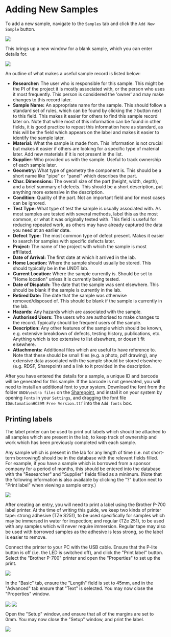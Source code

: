 # Adding New Samples

To add a new sample, navigate to the `Samples` tab and click the `Add New Sample` button.

<img align="center" src="https://raw.githubusercontent.com/undt-group-handbook/undt-handbook-v1.0/main/book/template/resources/undb/new_sample.png">

This brings up a new window for a blank sample, which you can enter details for.

<img align="center" src="https://raw.githubusercontent.com/undt-group-handbook/undt-handbook-v1.0/main/book/template/resources/undb/sample_record.png">

An outline of what makes a useful sample record is listed below:

- **Researcher:**
	The user who is responsible for this sample. This might be the PI of the project it is mostly associated with, or the person who uses it most frequently. This person is considered the 'owner' and may make changes to this record later.
- **Sample Name:**
	An appropriate name for the sample. This should follow a standard set of rules, which can be found by clicking the `?` button next to this field. This makes it easier for others to find this sample record later on. Note that while most of this information can be found in other fields, it is good practice to repeat this information here as standard, as this will be the field which appears on the label and makes it easier to identify the sample later.
- **Material:**
	What the sample is made from. This information is not crucial but makes it easier if others are looking for a specific type of material later. Add new materials if it is not present in the list.
- **Supplier:**
	Who provided us with the sample. Useful to track ownership of each sample later.
- **Geometry:**
	What type of geometry the component is. This should be a short name like "pipe" or "panel" which describes the part.
- **Char. Dimensions:**
	The overall size of the part (height, width, depth), and a brief summary of defects. This should be a short description, put anything more extensive in the description.
- **Condition:**
	Quality of the part. Not an important field and for most cases can be ignored.
- **Test Type:**
	What type of test the sample is usually associated with. As most samples are tested with several methods, label this as the most common, or what it was originally tested with. This field is useful for reducing repeated work, as others may have already captured the data you need at an earlier date.
- **Defect Type:**
	The most common type of defect present. Makes it easier to search for samples with specific defects later.
- **Project:**
	The name of the project with which the sample is most affiliated.
- **Date of Arrival:**
	The first date at which it arrived in the lab.
- **Home Location:**
	Where the sample should usually be stored. This should typically be in the UNDT lab.
- **Current Location:**
	Where the sample currently is. Should be set to "Home location" unless it is currently being tested.
- **Date of Dispatch:**
	The date that the sample was sent elsewhere. This should be blank if the sample is currently in the lab.
- **Retired Date:**
	The date that the sample was otherwise removed/disposed of. This should be blank if the sample is currently in the lab.
- **Hazards:**
	Any hazards which are associated with the sample.
- **Authorised Users:**
	The users who are authorised to make changes to the record. Typically should be frequent users of the sample.
- **Description:**
	Any other features of the sample which should be known, e.g. extensive breakdown of defects, testing history, publications, etc. Anything which is too extensive to list elsewhere, or doesn't fit elsewhere.
- **Attachments:**
	Additional files which are useful to have reference to. Note that these should be small files (e.g. a photo, pdf drawing), any extensive data associated with the sample should be stored elsewhere (e.g. RDSF, Sharepoint) and a link to it provided in the description.

After you have entered the details for a sample, a unique ID and barcode will be generated for this sample. If the barcode is not generated, you will need to install an additional font to your system. Download the font from the folder `UNDb\extra files` on the [Sharepoint](https://uob.sharepoint.com/teams/grp-UNDTGroup/Shared%20Documents/Forms/AllItems.aspx), and install it on your system by opening `Fonts` in your `Settings`, and dragging the font file `IDAutomationHC39M Free Version.ttf` into the `Add fonts` box.



## Printing labels

The label printer can be used to print out labels which should be attached to all samples which are present in the lab, to keep track of ownership and work which has been previously completed with each sample.

Any sample which is present in the lab for any length of time (i.e. not short-term borrowing!) should be in the database with the relevant fields filled. For example, if you have a sample which is borrowed from a sponsor company for a period of months, this should be entered into the database with the "Researcher" and "Supplier" fields filled as a minimum.
(Note that the following information is also available by clicking the "?" button next to "Print label" when viewing a sample entry.)

<img align="center" src="https://raw.githubusercontent.com/undt-group-handbook/undt-handbook-v1.0/main/book/template/resources/undb/printer.jpg">

After creating an entry, you will need to print a label using the Brother P-700 label printer. At the time of writing this guide, we keep two kinds of printer tape: strong adhesive (TZe S251), to be used specifically for samples which may be immersed in water for inspection; and regular (TZe 251), to be used with any samples which will never require immersion. Regular tape may also be used with borrowed samples as the adhesive is less strong, so the label is easier to remove.

Connect the printer to your PC with the USB cable. Ensure that the P-lite button is off (i.e. the LED is switched off), and click the "Print label" button. Select the "Brother P-700" printer and open the "Properties" to set up the print.

<img align="center" src="https://raw.githubusercontent.com/undt-group-handbook/undt-handbook-v1.0/main/book/template/resources/undb/print_screen.png">

In the "Basic" tab, ensure the "Length" field is set to 45mm, and in the "Advanced" tab ensure that "Text" is selected. You may now close the "Properties" window.

<img align="center" src="https://raw.githubusercontent.com/undt-group-handbook/undt-handbook-v1.0/main/book/template/resources/undb/basic_settings.png">

<img align="center" src="https://raw.githubusercontent.com/undt-group-handbook/undt-handbook-v1.0/main/book/template/resources/undb/advanced_settings.png">

Open the "Setup" window, and ensure that all of the margins are set to 0mm. You may now close the "Setup" window, and print the label.

<img align="center" src="https://raw.githubusercontent.com/undt-group-handbook/undt-handbook-v1.0/main/book/template/resources/undb/page_setup.png">
